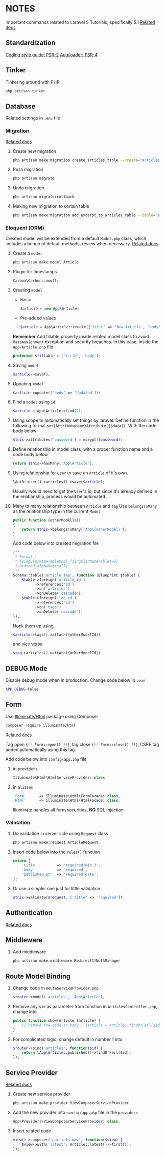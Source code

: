 # NOTES

Important commands related to Laravel 5 Tutorials, specifically 5.1
[Related docs](http://laravel.com/docs/5.1)

## Standardization
[Coding style guide: PSR-2](https://github.com/php-fig/fig-standards/blob/master/accepted/PSR-2-coding-style-guide.md)
[Autoloader: PSR-4](https://github.com/php-fig/fig-standards/blob/master/accepted/PSR-4-autoloader.md)

## Tinker

Tinkering around with PHP

```BASH
php artisan tinker
```

## Database

Related settings in `.env` file

### Migration

[Related docs](http://laravel.com/docs/5.1/migrations)

1.  Create new migration

    ```BASH
    php artisan make:migration create_articles_table --create="articles"
    ```

2.  Push migration

    ```BASH
    php artisan migrate
    ```

3.  Undo migration

    ```BASH
    php artisan migrate:rollback
    ```

4.  Making new migration to certain table

    ```BASH
    php artisan make:migration add_excerpt_to_articles_table --table="articles"
    ```

### Eloquent (ORM)

Created model will be extended from a default `Model.php` class, which includes a bunch of default methods, review when necessary.
[Related docs](http://laravel.com/docs/5.1/eloquent)

1.  Create a `model`

    ```BASH
    php artisan make:model Article
    ```

2.  Plugin for timestamps

    ```PHP
    Carbon\Carbon::now();
    ```

3.  Creating `model`

    *  Basic

        ```PHP
        $article = new App\Article;
        ```

    *  Pre-added values

        ```PHP
        $article = App\Article::create(['title' => 'New Article', 'body' = > 'New body']);
        ```

    **Remember**
    Add fillable property inside related model class to avoid `MassAssignment` exception and security breaches. In this case, inside the `App/Article.php` file

    ```PHP
    protected $fillable = ['title', 'body'];
    ```

4.  Saving `model`

    ```PHP
    $article->save();
    ```

5.  Updating `model`

    ```PHP
    $article->update(['body' => 'Updated']);
    ```

6.  Find a `model` using `id`

    ```PHP
    $article = App\Article::find(2);
    ```

7.  Using scope to automatically set things by laravel. Define function in the following format `set{AttributeName}Attribute({$data})`. With the code body below

    ```PHP
    $this->attributes['password'] = mcrypt($password);
    ```

8.  Define relationship in model class, with a proper function name and a code body below

    ```PHP
    return $this->hasMany('App\Article');
    ```

9.  Using relationship for `User` to save an `Article` of it's own.

    ```PHP
    \Auth::user()->articles()->save($article);
    ```

    Usually would need to get the `User`'s id, but since it's already defined in the relationship, process would be automated

10. Many to many relationship between `Article` and `Tag`
    Use `belongsToMany` as the relationship type in the current `Model`

    ```PHP
    public function {otherModel}s()
    {
        return $this->belongsToMany('App\{otherModel}');
    }
    ```

    Add code below into created migration file

    ```PHP
    /**
     * Format :
     * {singularNameTableOne}_{singularNameTableTwo}
     * Ordered alphabetically
     */
    Schema::table('article_tag', function (Blueprint $table) {
        $table->foreign('article_id')
              ->references('id')
              ->on('articles')
              ->onDelete('cascade');
        $table->foreign('tag_id')
              ->references('id')
              ->on('tags')
              ->onDelete('cascade');
    });
    ```

    Hook them up using

    ```PHP
    $article->tags()->attach({otherModelId})
    ```

    and vice versa

    ```PHP
    $tag->articles()->attach({otherModelId})
    ```

## DEBUG Mode

Disable debug mode when in production. Change code below in `.env`

```BASH
APP_DEBUG=false
```

## Form

Use [Illuminate/Html](https://github.com/illuminate/html) package using Composer

```BASH
composer require illuminate/html
```

[Related docs](http://laravelcollective.com/docs/5.1/html)

Tag open `{!! Form::open() !!}`, tag close `{!! Form::close() !!}`, CSRF tag added automatically using this tag.

Add code below into ```config\app.php``` file

1.  in `providers`

    ```PHP
    Illuminate\Html\HtmlServiceProvider::class,
    ```

2.  in `aliases`

    ```PHP
    'Form'      => Illuminate\Html\FormFacade::class,
    'Html'      => Illuminate\Html\HtmlFacade::class,
    ```

    Illuminate handles all form securities, **NO** SQL injection.

### Validation

1.  Do validation in server side using `Request` class

    ```PHP
    php artisan make:request ArticleRequest
    ```

2.  Insert code below into the `rules()` function

    ```PHP
    return [
        'title'         => 'required|min:3',
        'body'          => 'required',
        'published_at'  => 'required|date',
    ];
    ```

3.  Or use a simpler one just for little validation

    ```PHP
    $this->validate($request, ['title' => 'required'])
    ```

## Authentication
[Related docs](http://laravel.com/docs/5.1/authentication)

## Middleware

1.  Add middleware

    ```BASH
    php artisan make:middleware RedirectIfNotAManager
    ```

## Route Model Binding

1.  Change code in `RouteServiceProvider.php`

    ```PHP
    $router->model('articles', 'App\Article');
    ```

2.  Remove any `$id` as parameter from function in `ArticlesController.php`, change into

    ```PHP
    public function show(Article $article) {
        // remove the code in body : $article = Article::findOrFail($id);
    }
    ```

3.  For complicated logic, change default in number 1 into

    ```PHP
    $router->bind('articles', function($id) {
        return \App\Article::published()->findOrFail($id);
    });
    ```

## Service Provider

[Related docs](http://laravel.com/docs/5.1/container)

1.  Create new service provider

    ```PHP
    php artisan make:provider ViewComposerServiceProvider
    ```

2.  Add the new provider into `config/app.php` file in the `providers`

    ```PHP
    App\Providers\ViewComposerServiceProvider::class,
    ```

3.  Insert related code

    ```PHP
    view()->composer('partials.nav', function($view) {
        $view->with('latest', Article::latest()->first());
    });
    ```
